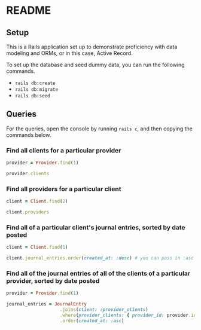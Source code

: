 # README

## Setup
This is a Rails application  set up to demonstrate proficiency with data modeling and ORMs, or in this case, Active Record.

To set up the database and seed dummy data, you can run the following commands.
- `rails db:create`
- `rails db:migrate`
- `rails db:seed`

## Queries
For the queries, open the console by running `rails c`, and then copying the commands below.
### Find all clients for a particular provider
```ruby
provider = Provider.find(1)

provider.clients
```

### Find all providers for a particular client
```ruby
client = Client.find(2)

client.providers
```

### Find all of a particular client's journal entries, sorted by date posted
```ruby
client = Client.find(1)

client.journal_entries.order(created_at: :desc) # you can pass in :asc if you want in reverse order
```

### Find all of the journal entries of all of the clients of a particular provider, sorted by date posted
```ruby
provider = Provider.find(1)

journal_entries = JournalEntry
                    .joins(client: :provider_clients)
                    .where(provider_clients: { provider_id: provider.id })
                    .order(created_at: :asc)
```